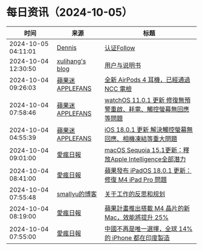 ﻿# 每日资讯（2024-10-05）

|时间|来源|标题|
|---|---|---|
|2024-10-05 04:11:01|[Dennis](https://www.domon.cn/rss/)|[认证Follow](https://www.domon.cn/ren-zheng-follow/)|
|2024-10-04 12:30:50|[xulihang's blog](https://blog.xulihang.me/feed/)|[用户与说明书](https://blog.xulihang.me/users-do-not-read-manuals/)|
|2024-10-04 09:26:03|[蘋果迷 APPLEFANS](https://applefans.today/feed/)|[全新 AirPods 4 耳機，已經通過 NCC 電檢](https://applefans.today/2024-10-airpods-4-ncc-pass/)|
|2024-10-04 07:58:46|[蘋果迷 APPLEFANS](https://applefans.today/feed/)|[watchOS 11.0.1 更新 修復無預警重啟、耗電、觸控螢幕無回應等問題](https://applefans.today/watchos-11-0-1/)|
|2024-10-04 04:55:39|[蘋果迷 APPLEFANS](https://applefans.today/feed/)|[iOS 18.0.1 更新 解決觸控螢幕無回應、相機凍結等重大問題](https://applefans.today/ios-18-0-1/)|
|2024-10-04 09:01:00|[愛瘋日報](http://www.iphonetaiwan.org/feeds/posts/default)|[macOS Sequoia 15.1更新：釋放Apple Intelligence全部潛力](https://www.iphonetaiwan.org/2024/10/macos-sequoia-15-1-new-features.html)|
|2024-10-04 08:41:00|[愛瘋日報](http://www.iphonetaiwan.org/feeds/posts/default)|[蘋果發布 iPadOS 18.0.1 更新：修復 M4 iPad Pro 問題](https://www.iphonetaiwan.org/2024/10/ipados-18-0-1-m4-ipad-pro.html)|
|2024-10-04 07:55:48|[smallyu的博客](https://smallyu.net/atom.xml)|[关于工作的反思和规划](https://smallyu.net/2024/10/04/%E5%85%B3%E4%BA%8E%E5%B7%A5%E4%BD%9C%E7%9A%84%E5%8F%8D%E6%80%9D%E5%92%8C%E8%A7%84%E5%88%92/)|
|2024-10-04 08:19:00|[愛瘋日報](http://www.iphonetaiwan.org/feeds/posts/default)|[蘋果計畫推出搭載 M4 晶片的新 Mac，效能將提升 25%](https://www.iphonetaiwan.org/2024/10/apple-m4-chip-mac-performance.html)|
|2024-10-04 07:55:00|[愛瘋日報](http://www.iphonetaiwan.org/feeds/posts/default)|[中國不再是唯一選擇，全球 14% 的 iPhone 都在印度製造](https://www.iphonetaiwan.org/2024/10/iphone-india-manufacturing-shift.html)|
